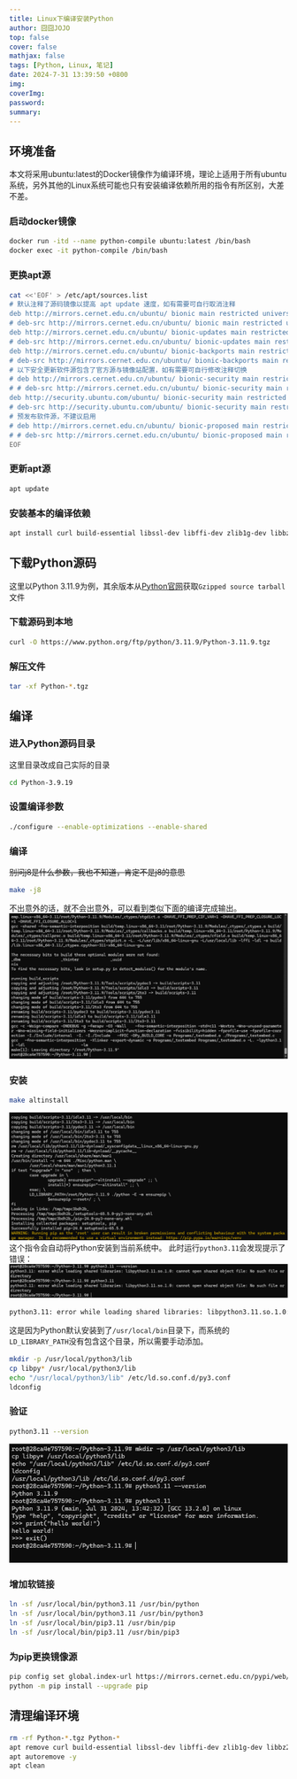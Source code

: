 ```yaml
---
title: Linux下编译安装Python
author: 囧囧JOJO
top: false
cover: false
mathjax: false
tags: [Python, Linux, 笔记]
date: 2024-7-31 13:39:50 +0800
img:
coverImg:
password:
summary:
---
```



## 环境准备
本文将采用ubuntu:latest的Docker镜像作为编译环境，理论上适用于所有ubuntu系统，另外其他的Linux系统可能也只有安装编译依赖所用的指令有所区别，大差不差。

### 启动docker镜像

```bash
docker run -itd --name python-compile ubuntu:latest /bin/bash
docker exec -it python-compile /bin/bash
```

### 更换apt源
```bash
cat <<'EOF' > /etc/apt/sources.list
# 默认注释了源码镜像以提高 apt update 速度，如有需要可自行取消注释
deb http://mirrors.cernet.edu.cn/ubuntu/ bionic main restricted universe multiverse
# deb-src http://mirrors.cernet.edu.cn/ubuntu/ bionic main restricted universe multiverse
deb http://mirrors.cernet.edu.cn/ubuntu/ bionic-updates main restricted universe multiverse
# deb-src http://mirrors.cernet.edu.cn/ubuntu/ bionic-updates main restricted universe multiverse
deb http://mirrors.cernet.edu.cn/ubuntu/ bionic-backports main restricted universe multiverse
# deb-src http://mirrors.cernet.edu.cn/ubuntu/ bionic-backports main restricted universe multiverse
# 以下安全更新软件源包含了官方源与镜像站配置，如有需要可自行修改注释切换
# deb http://mirrors.cernet.edu.cn/ubuntu/ bionic-security main restricted universe multiverse
# # deb-src http://mirrors.cernet.edu.cn/ubuntu/ bionic-security main restricted universe multiverse
deb http://security.ubuntu.com/ubuntu/ bionic-security main restricted universe multiverse
# deb-src http://security.ubuntu.com/ubuntu/ bionic-security main restricted universe multiverse
# 预发布软件源，不建议启用
# deb http://mirrors.cernet.edu.cn/ubuntu/ bionic-proposed main restricted universe multiverse
# # deb-src http://mirrors.cernet.edu.cn/ubuntu/ bionic-proposed main restricted universe multiverse
EOF
```

### 更新apt源
```bash
apt update
```

### 安装基本的编译依赖
```bash
apt install curl build-essential libssl-dev libffi-dev zlib1g-dev libbz2-dev libreadline-dev libsqlite3-dev libncursesw5-dev libgdbm-dev libnss3-dev liblzma-dev -y
```

## 下载Python源码
这里以Python 3.11.9为例，其余版本从[Python官网](https://www.python.org/downloads/)获取`Gzipped source tarball`文件
### 下载源码到本地
```bash
curl -O https://www.python.org/ftp/python/3.11.9/Python-3.11.9.tgz
```

### 解压文件
```bash
tar -xf Python-*.tgz
```

## 编译
### 进入Python源码目录
这里目录改成自己实际的目录
```bash
cd Python-3.9.19
```

### 设置编译参数
```bash
./configure --enable-optimizations --enable-shared
```

### 编译
~~别问j8是什么参数，我也不知道，肯定不是j8的意思~~
```bash
make -j8
```
不出意外的话，就不会出意外，可以看到类似下面的编译完成输出。
![img.png](/assets/images/2024-07-31-G2LeZFNT8t/img.png)

### 安装
```bash
make altinstall
```
![Clip_2024-07-31_13-58-10.png](/assets/images/2024-07-31-G2LeZFNT8t/Clip_2024-07-31_13-58-10.png)
这个指令会自动将Python安装到当前系统中。
此时运行`python3.11`会发现提示了错误：
![Clip_2024-07-31_14-10-02.png](/assets/images/2024-07-31-G2LeZFNT8t/Clip_2024-07-31_14-10-02.png)
```bash
python3.11: error while loading shared libraries: libpython3.11.so.1.0: cannot open shared object file: No such file or directory
```
这是因为Python默认安装到了`/usr/local/bin`目录下，而系统的`LD_LIBRARY_PATH`没有包含这个目录，所以需要手动添加。

```bash
mkdir -p /usr/local/python3/lib
cp libpy* /usr/local/python3/lib
echo "/usr/local/python3/lib" /etc/ld.so.conf.d/py3.conf
ldconfig
```

### 验证
```bash
python3.11 --version
```
![img.png](/assets/images/2024-07-31-G2LeZFNT8t/Clip_2024-07-31_14-15-53.png)

### 增加软链接
```bash
ln -sf /usr/local/bin/python3.11 /usr/bin/python
ln -sf /usr/local/bin/python3.11 /usr/bin/python3
ln -sf /usr/local/bin/pip3.11 /usr/bin/pip
ln -sf /usr/local/bin/pip3.11 /usr/bin/pip3
```

### 为pip更换镜像源
```bash
pip config set global.index-url https://mirrors.cernet.edu.cn/pypi/web/simple
python -m pip install --upgrade pip
```


## 清理编译环境
```bash
rm -rf Python-*.tgz Python-*
apt remove curl build-essential libssl-dev libffi-dev zlib1g-dev libbz2-dev libreadline-dev libsqlite3-dev libncursesw5-dev libgdbm-dev libnss3-dev liblzma-dev -y
apt autoremove -y
apt clean
```